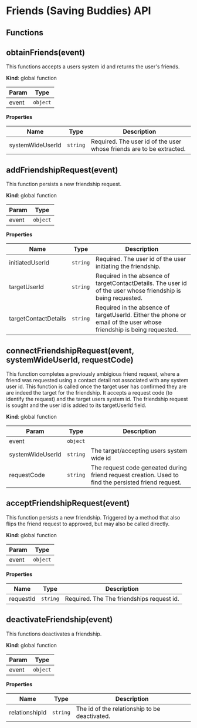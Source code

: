 # Friends (Saving Buddies) API

## Functions

<a name="obtainFriends"></a>

## obtainFriends(event)
This functions accepts a users system id and returns the user's friends.

**Kind**: global function  

| Param | Type |
| --- | --- |
| event | <code>object</code> | 

**Properties**

| Name | Type | Description |
| --- | --- | --- |
| systemWideUserId | <code>string</code> | Required. The user id of the user whose friends are to be extracted. |

<a name="addFriendshipRequest"></a>

## addFriendshipRequest(event)
This function persists a new friendship request.

**Kind**: global function  

| Param | Type |
| --- | --- |
| event | <code>object</code> | 

**Properties**

| Name | Type | Description |
| --- | --- | --- |
| initiatedUserId | <code>string</code> | Required. The user id of the user initiating the friendship. |
| targetUserId | <code>string</code> | Required in the absence of targetContactDetails. The user id of the user whose friendship is being requested. |
| targetContactDetails | <code>string</code> | Required in the absence of targetUserId. Either the phone or email of the user whose friendship is being requested. |

<a name="connectFriendshipRequest"></a>

## connectFriendshipRequest(event, systemWideUserId, requestCode)
This function completes a previously ambigious friend request, where a friend was requested using a contact detail not
associated with any system user id. This function is called once the target user has confirmed they are are indeed the target for the
friendship. It accepts a request code (to identify the request) and the target users system id. The friendship request is
sought and the user id is added to its targetUserId field.

**Kind**: global function  

| Param | Type | Description |
| --- | --- | --- |
| event | <code>object</code> |  |
| systemWideUserId | <code>string</code> | The target/accepting users system wide id |
| requestCode | <code>string</code> | The request code geneated during friend request creation. Used to find the persisted friend request. |

<a name="acceptFriendshipRequest"></a>

## acceptFriendshipRequest(event)
This function persists a new friendship. Triggered by a method that also flips the friend request to approved, but may also be called directly.

**Kind**: global function  

| Param | Type |
| --- | --- |
| event | <code>object</code> | 

**Properties**

| Name | Type | Description |
| --- | --- | --- |
| requestId | <code>string</code> | Required. The The friendships request id. |

<a name="deactivateFriendship"></a>

## deactivateFriendship(event)
This functions deactivates a friendship.

**Kind**: global function  

| Param | Type |
| --- | --- |
| event | <code>object</code> | 

**Properties**

| Name | Type | Description |
| --- | --- | --- |
| relationshipId | <code>string</code> | The id of the relationship to be deactivated. |

